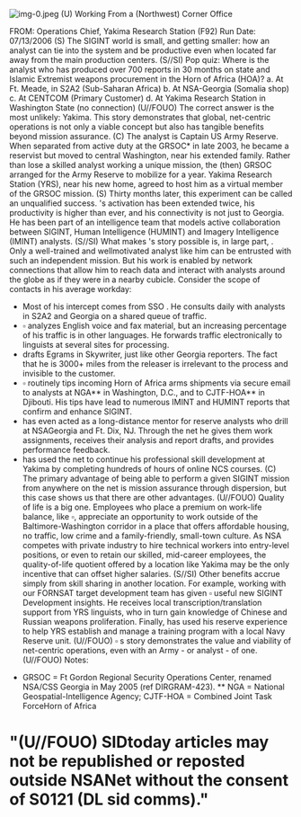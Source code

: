 ![img-0.jpeg](img-0.jpeg)
(U) Working From a (Northwest) Corner Office

FROM:
Operations Chief, Yakima Research Station (F92)
Run Date: 07/13/2006
(S) The SIGINT world is small, and getting smaller: how an analyst can tie into the system and be productive even when located far away from the main production centers.
(S//SI) Pop quiz: Where is the analyst who has produced over 700 reports in 30 months on state and Islamic Extremist weapons procurement in the Horn of Africa (HOA)?
a. At Ft. Meade, in S2A2 (Sub-Saharan Africa)
b. At NSA-Georgia (Somalia shop)
c. At CENTCOM (Primary Customer)
d. At Yakima Research Station in Washington State (no connection)
(U//FOUO) The correct answer is the most unlikely: Yakima. This story demonstrates that global, net-centric operations is not only a viable concept but also has tangible benefits beyond mission assurance.
(C) The analyst is Captain US Army Reserve. When separated from active duty at the GRSOC* in late 2003, he became a reservist but moved to central Washington, near his extended family. Rather than lose a skilled analyst working a unique mission, the (then) GRSOC arranged for the Army Reserve to mobilize for a year. Yakima Research Station (YRS), near his new home, agreed to host him as a virtual member of the GRSOC mission.
(S) Thirty months later, this experiment can be called an unqualified success. 's activation has been extended twice, his productivity is higher than ever, and his connectivity is not just to Georgia. He has been part of an intelligence team that models active collaboration between SIGINT, Human Intelligence (HUMINT) and Imagery Intelligence (IMINT) analysts.
(S//SI) What makes 's story possible is, in large part, . Only a well-trained and wellmotivated analyst like him can be entrusted with such an independent mission. But his work is enabled by network connections that allow him to reach data and interact with analysts around the globe as if they were in a nearby cubicle. Consider the scope of contacts in his average workday:

- Most of his intercept comes from SSO . He consults daily with analysts in S2A2 and Georgia on a shared queue of traffic.
- $\square$ analyzes English voice and fax material, but an increasing percentage of his traffic is in other languages. He forwards traffic electronically to linguists at several sites for processing.
- drafts Egrams in Skywriter, just like other Georgia reporters. The fact that he is $3000+$ miles from the releaser is irrelevant to the process and invisible to the customer.
- $\square$ routinely tips incoming Horn of Africa arms shipments via secure email to analysts at NGA** in Washington, D.C., and to CJTF-HOA** in Djibouti. His tips have lead to numerous IMINT and HUMINT reports that confirm and enhance SIGINT.
- has even acted as a long-distance mentor for reserve analysts who drill at NSAGeorgia and Ft. Dix, NJ. Through the net he gives them work assignments, receives their analysis and report drafts, and provides performance feedback.
- has used the net to continue his professional skill development at Yakima by completing hundreds of hours of online NCS courses.
(C) The primary advantage of being able to perform a given SIGINT mission from anywhere on the net is mission assurance through dispersion, but this case shows us that there are other advantages.
(U//FOUO) Quality of life is a big one. Employees who place a premium on work-life balance, like $\square$, appreciate an opportunity to work outside of the Baltimore-Washington corridor in a place that offers affordable housing, no traffic, low crime and a family-friendly, small-town culture. As NSA competes with private industry to hire technical workers into entry-level positions, or even to retain our skilled, mid-career employees, the quality-of-life quotient offered by a location like Yakima may be the only incentive that can offset higher salaries.
(S//SI) Other benefits accrue simply from skill sharing in another location. For example, working with our FORNSAT target development team has given $\square$ useful new SIGINT Development insights. He receives local transcription/translation support from YRS linguists, who in turn gain knowledge of Chinese and Russian weapons proliferation. Finally, has used his reserve experience to help YRS establish and manage a training program with a local Navy Reserve unit.
(U//FOUO) $\square$ s story demonstrates the value and viability of net-centric operations, even with an Army - or analyst - of one.
(U//FOUO) Notes:
* GRSOC = Ft Gordon Regional Security Operations Center, renamed NSA/CSS Georgia in May 2005 (ref DIRGRAM-423).
** NGA = National Geospatial-Intelligence Agency; CJTF-HOA = Combined Joint Task ForceHorn of Africa


# "(U//FOUO) SIDtoday articles may not be republished or reposted outside NSANet without the consent of S0121 (DL sid comms)."
